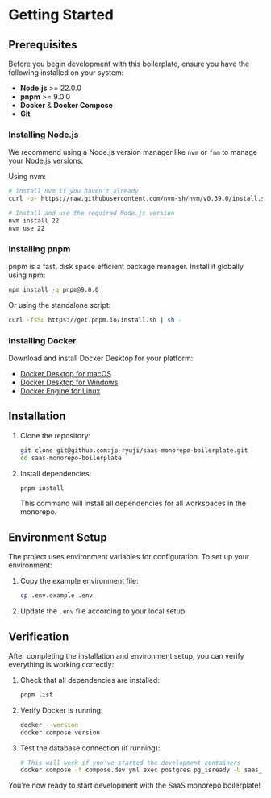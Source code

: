 # Getting Started

## Prerequisites

Before you begin development with this boilerplate, ensure you have the following installed on your system:

- **Node.js** >= 22.0.0
- **pnpm** >= 9.0.0
- **Docker** & **Docker Compose**
- **Git**

### Installing Node.js

We recommend using a Node.js version manager like `nvm` or `fnm` to manage your Node.js versions:

Using nvm:

```bash
# Install nvm if you haven't already
curl -o- https://raw.githubusercontent.com/nvm-sh/nvm/v0.39.0/install.sh | bash

# Install and use the required Node.js version
nvm install 22
nvm use 22
```

### Installing pnpm

pnpm is a fast, disk space efficient package manager. Install it globally using npm:

```bash
npm install -g pnpm@9.0.0
```

Or using the standalone script:

```bash
curl -fsSL https://get.pnpm.io/install.sh | sh -
```

### Installing Docker

Download and install Docker Desktop for your platform:

- [Docker Desktop for macOS](https://docs.docker.com/docker-for-mac/install/)
- [Docker Desktop for Windows](https://docs.docker.com/docker-for-windows/install/)
- [Docker Engine for Linux](https://docs.docker.com/engine/install/)

## Installation

1. Clone the repository:

   ```bash
   git clone git@github.com:jp-ryuji/saas-monorepo-boilerplate.git
   cd saas-monorepo-boilerplate
   ```

2. Install dependencies:

   ```bash
   pnpm install
   ```

   This command will install all dependencies for all workspaces in the monorepo.

## Environment Setup

The project uses environment variables for configuration. To set up your environment:

1. Copy the example environment file:

   ```bash
   cp .env.example .env
   ```

2. Update the `.env` file according to your local setup.

## Verification

After completing the installation and environment setup, you can verify everything is working correctly:

1. Check that all dependencies are installed:

   ```bash
   pnpm list
   ```

2. Verify Docker is running:

   ```bash
   docker --version
   docker compose version
   ```

3. Test the database connection (if running):

   ```bash
   # This will work if you've started the development containers
   docker compose -f compose.dev.yml exec postgres pg_isready -U saas_user -d saas_db
   ```

You're now ready to start development with the SaaS monorepo boilerplate!
